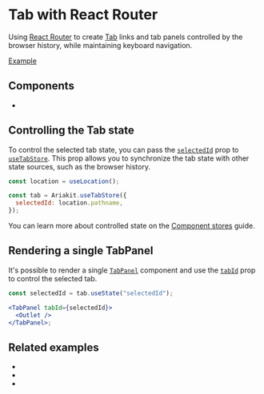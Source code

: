 # Tab with React Router

<div data-description>

Using <a href="https://reactrouter.com/">React Router</a> to create <a href="/components/tab">Tab</a> links and tab panels controlled by the browser history, while maintaining keyboard navigation.

</div>

<a href="./index.tsx" data-playground>Example</a>

## Components

<div data-cards="components">

- [](/components/tab)

</div>

## Controlling the Tab state

To control the selected tab state, you can pass the [`selectedId`](/apis/tab-store#selectedid) prop to [`useTabStore`](/apis/tab-store). This prop allows you to synchronize the tab state with other state sources, such as the browser history.

```jsx {4}
const location = useLocation();

const tab = Ariakit.useTabStore({
  selectedId: location.pathname,
});
```

You can learn more about controlled state on the [Component stores](/guide/component-stores#controlled-state) guide.

## Rendering a single TabPanel

It's possible to render a single [`TabPanel`](/apis/tab-panel) component and use the [`tabId`](/apis/tab-panel#tabid) prop to control the selected tab.

```jsx
const selectedId = tab.useState("selectedId");

<TabPanel tabId={selectedId}>
  <Outlet />
</TabPanel>;
```

## Related examples

<div data-cards="examples">

- [](/examples/dialog-react-router)
- [](/examples/tab-next-router)
- [](/examples/dialog-next-router)

</div>
